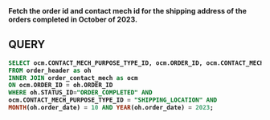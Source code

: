 <b>
  Fetch the order id and contact mech id for the shipping address of the orders completed in October of 2023.
<b/>

## QUERY

```sql
SELECT ocm.CONTACT_MECH_PURPOSE_TYPE_ID, ocm.ORDER_ID, ocm.CONTACT_MECH_ID
FROM order_header as oh
INNER JOIN order_contact_mech as ocm
ON ocm.ORDER_ID = oh.ORDER_ID
WHERE oh.STATUS_ID="ORDER_COMPLETED" AND
ocm.CONTACT_MECH_PURPOSE_TYPE_ID = "SHIPPING_LOCATION" AND
MONTH(oh.order_date) = 10 AND YEAR(oh.order_date) = 2023;
